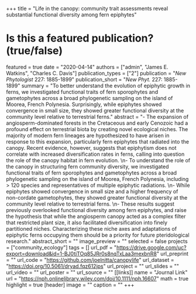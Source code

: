 +++
title = "Life in the canopy: community trait assessments reveal substantial functional diversity among fern epiphytes"
# Is this a featured publication? (true/false)
featured = true
date = "2020-04-14"
authors = ["admin", "James E. Watkins", "Charles C. Davis"]
publication_types = ["2"]
publication = "_New Phytologist_ 227: 1885-1899"
publication_short = "_New Phyt._ 227: 1885-1899"
summary = "To better understand the evolution of epiphytic growth in ferns, we investigated functional traits of fern sporophytes and gametophytes across a broad phylogenetic sampling on the island of Moorea, French Polynesia. Surprisingly, while epiphytes showed convergence in small size, they showed greater functional diversity at the community level relative to terrestrial ferns."
abstract = "- The expansion of angiosperm-dominated forests in the Cretaceous and early Cenozoic had a profound effect on terrestrial biota by creating novel ecological niches. The majority of modern fern lineages are hypothesized to have arisen in response to this expansion, particularly fern epiphytes that radiated into the canopy. Recent evidence, however, suggests that epiphytism does not correlate with increased diversification rates in ferns, calling into question the role of the canopy habitat in fern evolution. \n- To understand the role of the canopy in structuring fern community diversity, we investigated functional traits of fern sporophytes and gametophytes across a broad phylogenetic sampling on the island of Moorea, French Polynesia, including > 120 species and representatives of multiple epiphytic radiations. \n- While epiphytes showed convergence in small size and a higher frequency of non-cordate gametophytes, they showed greater functional diversity at the community level relative to terrestrial ferns. \n- These results suggest previously overlooked functional diversity among fern epiphytes, and raise the hypothesis that while the angiosperm canopy acted as a complex filter that restricted plant size, it also facilitated diversification into finely partitioned niches. Characterizing these niche axes and adaptations of epiphytic ferns occupying them should be a priority for future pteridological research."
abstract_short = ""
image_preview = ""
selected = false
projects = ["community_ecology"]
tags = []
url_pdf = "https://drive.google.com/uc?export=download&id=1-BJ0tiTOq85JRr0s8nqTxLaa3mexbnR8"
url_preprint = ""
url_code = "https://github.com/joelnitta/canopylife"
url_dataset = "https://doi.org/10.5061/dryad.fqz612jps"
url_project = ""
url_slides = ""
url_video = ""
url_poster = ""
url_source = ""
[[links]]
  name = "Journal Link"
  url = "https://nph.onlinelibrary.wiley.com/doi/10.1111/nph.16607"
math = true
highlight = true
[header]
image = ""
caption = ""
+++
